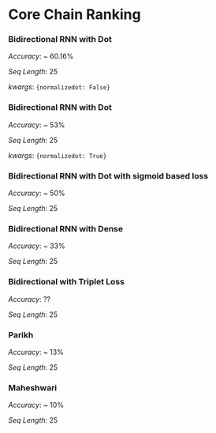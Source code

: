 # Core Chain Ranking

### Bidirectional RNN with Dot
*Accuracy*: ~ 60.16%

*Seq Length*: 25

*kwargs*: `{normalizedot: False}`

### Bidirectional RNN with Dot
*Accuracy*: ~ 53%

*Seq Length*: 25

*kwargs*: `{normalizedot: True}`

### Bidirectional RNN with Dot with sigmoid based loss
*Accuracy*: ~ 50%

*Seq Length*: 25

### Bidirectional RNN with Dense
*Accuracy*: ~ 33%

*Seq Length*: 25

### Bidirectional with Triplet Loss
*Accuracy*: ??

*Seq Length*: 25

### Parikh
*Accuracy*: ~ 13%

*Seq Length*: 25

### Maheshwari
*Accuracy*: ~ 10%

*Seq Length*: 25

